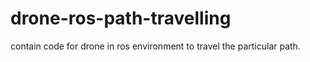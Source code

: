 # drone-ros-path-travelling
contain code for drone in ros environment to travel the particular path.
